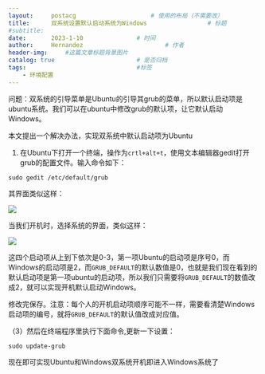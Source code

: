```yaml
---
layout:     postacg   				    # 使用的布局（不需要改）
title:      双系统设置默认启动系统为Windows 				# 标题 
#subtitle:   
date:       2023-1-10 				# 时间
author:     Hernandez						# 作者
header-img: 	#这篇文章标题背景图片
catalog: true 						# 是否归档
tags:								#标签
    - 环境配置
---
```


问题：双系统的引导菜单是Ubuntu的引导其grub的菜单，所以默认启动项是ubuntu系统。我们可以在ubuntu中修改grub的默认项，让它默认启动Windows。

本文提出一个解决办法，实现双系统中默认启动项为Ubuntu

1. 在Ubuntu下打开一个终端，操作为`crtl+alt+t`，使用文本编辑器gedit打开grub的配置文件。输入命令如下：
```
sudo gedit /etc/default/grub
```
其界面类似这样：

![](https://img-blog.csdnimg.cn/cf903d8a8ebe42dd920e63c06f2eb653.jpeg)

当我们开机时，选择系统的界面，类似这样：

![](https://img-blog.csdnimg.cn/d9c1687f4826483b8489f5833e4a615d.jpeg)

这四个启动项从上到下依次是0-3，第一项Ubuntu的启动项是序号0，而Windows的启动项是2，而`GRUB_DEFAULT`的默认数值是0，也就是我们现在看到的默认启动项是第一项ubuntu的启动项，所以我们只需要将`GRUB_DEFAULT`的数值改成2，就可以实现开机默认启动Windows。

修改完保存。注意：每个人的开机启动项顺序可能不一样，需要看清楚Windows启动项的编号，就将`GRUB_DEFAULT`的默认值改成对应值。

（3）然后在终端程序里执行下面命令,更新一下设置：

    sudo update-grub

现在即可实现Ubuntu和Windows双系统开机即进入Windows系统了
